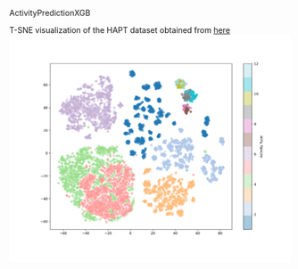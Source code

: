 ActivityPredictionXGB

<p>T-SNE visualization of the HAPT dataset obtained from <a href="https://archive.ics.uci.edu/ml/datasets/Smartphone-Based+Recognition+of+Human+Activities+and+Postural+Transitions" title="HAPT dataset" rel="nofollow">here</a>
<a target="_blank" rel="noopener noreferrer" href="https://github.com/pauzzz/ActivityPredictionXGB/blob/master/output/TSNE.png"><img src="https://github.com/pauzzz/ActivityPredictionXGB/raw/master/output/TSNE.png" alt="TSNE" style="max-width:100%;"></a></p>

